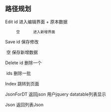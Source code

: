 ## 路径规划

Edit      id      进入编辑界面 + 原本数据

 	     空      进入新增界面



Save     id     保存修改

​	    空      保存新增数据



Delete  id     删除一个

​             ids    删除一批



Index              跳转到页面      



JsonForDT            返回json 用户jquery datatable列表显示



Json                    返回列表Json